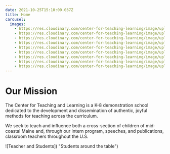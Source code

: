 ```yaml
---
date: 2021-10-25T15:10:00.037Z
title: Home
carousel:
  images:
    - https://res.cloudinary.com/center-for-teaching-learning/image/upload/v1665750442/unnamed-108_ogadji.jpg
    - https://res.cloudinary.com/center-for-teaching-learning/image/upload/v1665750440/unnamed-7_vencxu.jpg
    - https://res.cloudinary.com/center-for-teaching-learning/image/upload/v1665750441/unnamed-19_wywnsp.jpg
    - https://res.cloudinary.com/center-for-teaching-learning/image/upload/v1665750441/unnamed-87_rvnslk.jpg
    - https://res.cloudinary.com/center-for-teaching-learning/image/upload/v1665750442/unnamed-127_l42wg6.jpg
    - https://res.cloudinary.com/center-for-teaching-learning/image/upload/v1665750441/unnamed-124_qrblhz.jpg
    - https://res.cloudinary.com/center-for-teaching-learning/image/upload/v1665750441/unnamed-121_dblfgi.jpg
    - https://res.cloudinary.com/center-for-teaching-learning/image/upload/v1665750440/unnamed-20_ulsoyg.jpg
    - https://res.cloudinary.com/center-for-teaching-learning/image/upload/v1665750441/unnamed-98_psiubw.jpg
---
```

# Our Mission

The Center for Teaching and Learning is a K-8 demonstration school dedicated to the development and dissemination of authentic, joyful methods for teaching across the curriculum.  

We seek to teach and influence both a cross-section of children of mid-coastal Maine and, through our intern program, speeches, and publications, classroom teachers throughout the U.S.

![Teacher and Students]( "Students around the table")